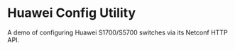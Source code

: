 # Huawei Config Utility

A demo of configuring Huawei S1700/S5700 switches via its Netconf HTTP API. 

